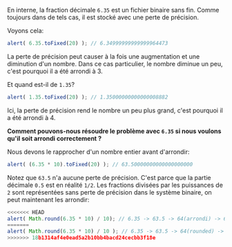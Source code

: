 En interne, la fraction décimale `6.35` est un fichier binaire sans fin. Comme toujours dans de tels cas, il est stocké avec une perte de précision.

Voyons cela:

```js run
alert( 6.35.toFixed(20) ); // 6.34999999999999964473
```

La perte de précision peut causer à la fois une augmentation et une diminution d'un nombre. Dans ce cas particulier, le nombre diminue un peu, c'est pourquoi il a été arrondi à 3.

Et quand est-il de `1.35`?

```js run
alert( 1.35.toFixed(20) ); // 1.35000000000000008882
```

Ici, la perte de précision rend le nombre un peu plus grand, c'est pourquoi il a été arrondi à 4.

**Comment pouvons-nous résoudre le problème avec `6.35` si nous voulons qu'il soit arrondi correctement ?**

Nous devons le rapprocher d'un nombre entier avant d'arrondir:

```js run
alert( (6.35 * 10).toFixed(20) ); // 63.50000000000000000000
```

Notez que `63.5` n'a aucune perte de précision. C'est parce que la partie décimale `0.5` est en réalité `1/2`. Les fractions divisées par les puissances de `2` sont représentées sans perte de précision dans le système binaire, on peut maintenant les arrondir:


```js run
<<<<<<< HEAD
alert( Math.round(6.35 * 10) / 10); // 6.35 -> 63.5 -> 64(arrondi) -> 6.4
=======
alert( Math.round(6.35 * 10) / 10 ); // 6.35 -> 63.5 -> 64(rounded) -> 6.4
>>>>>>> 18b1314af4e0ead5a2b10bb4bacd24cecbb3f18e
```

